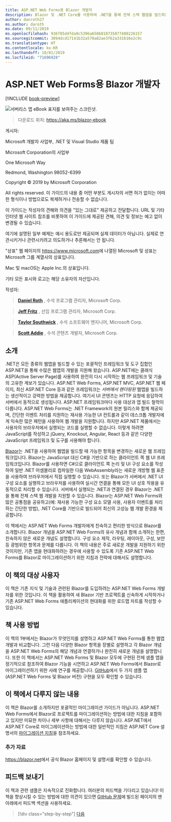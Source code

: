 ```yaml
---
title: ASP.NET Web Forms용 Blazor 개발자
description: Blazor 및 .NET Core를 사용하여 .NET을 통해 전체 스택 웹앱을 빌드하는 간단하고 친숙한 방법을 알아보세요.
author: danroth27
ms.author: daroth
ms.date: 09/11/2019
ms.openlocfilehash: 936f85d4fda9c5396a6586810735877488226157
ms.sourcegitcommit: 3094dcd17141b32a570a82ae3f62a331616e2c9c
ms.translationtype: HT
ms.contentlocale: ko-KR
ms.lasthandoff: 10/01/2019
ms.locfileid: "71696928"
---
```

# <a name="blazor-for-aspnet-web-forms-developers"></a>ASP.NET Web Forms용 Blazor 개발자

[!INCLUDE [book-preview](../../../includes/book-preview.md)]

![서버리스 앱 eBook 표지를 보여주는 스크린샷.](./media/index/blazor-for-web-forms-developers-cover.png)

> 다운로드 위치: <https://aka.ms/blazor-ebook>

게시자:

Microsoft 개발자 사업부, .NET 및 Visual Studio 제품 팀

Microsoft Corporation의 사업부

One Microsoft Way

Redmond, Washington 98052-6399

Copyright © 2019 by Microsoft Corporation

All rights reserved. 이 가이드의 내용 중 어떤 부분도 게시자의 서면 허가 없이는 어떠한 형식이나 방법으로도 복제하거나 전송할 수 없습니다.

이 가이드는 작성자의 견해와 의견을 "있는 그대로" 제공하고 전달합니다. URL 및 기타 인터넷 웹 사이트 참조를 비롯하여 이 가이드에 제공된 견해, 의견 및 정보는 예고 없이 변경될 수 있습니다.

여기에 설명된 일부 예제는 예시 용도로만 제공되며 실제 데이터가 아닙니다. 실제로 연관시키거나 관련시키려고 의도하거나 추론해서는 안 됩니다.

"상표" 웹 페이지의 <https://www.microsoft.com>에 나열된 Microsoft 및 상표는 Microsoft 그룹 계열사의 상표입니다.

Mac 및 macOS는 Apple Inc.의 상표입니다.

기타 모든 표시와 로고는 해당 소유자의 자산입니다.

작성자:

> **[Daniel Roth](https://github.com/danroth27)** , 수석 프로그램 관리자, Microsoft Corp.

> **[Jeff Fritz](https://github.com/csharpfritz)** , 선임 프로그램 관리자, Microsoft Corp.

> **[Taylor Southwick](https://github.com/twsouthwick)** , 수석 소프트웨어 엔지니어, Microsoft Corp.

> **[Scott Addie](https://github.com/scottaddie)** , 수석 콘텐츠 개발자, Microsoft Corp.

## <a name="introduction"></a>소개

.NET은 모든 종류의 웹앱을 빌드할 수 있는 포괄적인 프레임워크 및 도구 집합인 ASP.NET을 통해 수많은 웹앱의 개발을 지원해 왔습니다. ASP.NET에는 클래식 ASP(Active Server Page)를 사용하여 완전히 다시 시작하는 웹 프레임워크 및 기술의 고유한 계보가 있습니다. ASP.NET Web Forms, ASP.NET MVC, ASP.NET 웹 페이지, 최신 ASP.NET Core 등과 같은 프레임워크는 *서버에서 렌더링된* 웹앱을 빌드하는 생산적이고 강력한 방법을 제공합니다. 여기서 UI 콘텐츠는 HTTP 요청에 응답하여 서버에서 동적으로 생성됩니다. ASP.NET 프레임워크마다 사용 대상과 앱 빌드 철학이 다릅니다. ASP.NET Web Forms는 .NET Framework의 원본 릴리스와 함께 제공되며, 간단한 이벤트 처리를 지원하는 재사용 가능한 UI 컨트롤과 같이 데스크톱 개발자에게 익숙한 많은 패턴을 사용하여 웹 개발을 지원합니다. 하지만 ASP.NET 제품에서는 사용자의 브라우저에서 실행되는 코드를 실행할 수 없습니다. 이렇게 하려면 JavaScript를 작성하고 jQuery, Knockout, Angular, React 등과 같은 다양한 JavaScript 프레임워크 및 도구를 사용해야 합니다.

[Blazor](https://blazor.net)는 .NET을 사용하여 웹앱을 빌드할 때 가능한 항목을 변경하는 새로운 웹 프레임워크입니다. Blazor는 JavaScript 대신 C#을 기반으로 하는 클라이언트 쪽 웹 UI 프레임워크입니다. Blazor를 사용하면 C#으로 클라이언트 쪽 논리 및 UI 구성 요소를 작성하여 일반 .NET 어셈블리로 컴파일한 다음 WebAssembly라는 새로운 개방형 웹 표준을 사용하여 브라우저에서 직접 실행할 수 있습니다. 또는 Blazor가 서버에서 .NET UI 구성 요소를 실행하고 브라우저를 사용하여 실시간 연결을 통해 모든 UI 상호 작용을 유동적으로 처리할 수 있습니다. 서버에서 실행되는 .NET과 연결된 경우 Blazor는 .NET을 통해 전체 스택 웹 개발을 지원할 수 있습니다. Blazor는 ASP.NET Web Forms와 많은 공통점을 공유하고(예: 재사용 가능한 구성 요소 모델 사용, 사용자 이벤트를 처리하는 간단한 방법), .NET Core를 기반으로 빌드되어 최신의 고성능 웹 개발 환경을 제공합니다.

이 책에서는 ASP.NET Web Forms 개발자에게 친숙하고 편리한 방식으로 Blazor를 소개합니다. Blazor 개념을 ASP.NET Web Forms의 유사 개념과 함께 소개하는 한편, 친숙하지 않은 새로운 개념도 설명합니다. 구성 요소 제작, 라우팅, 레이아웃, 구성, 보안 등 광범위한 항목과 문제를 다룹니다. 이 책의 내용은 주로 새로운 개발을 지원하기 위한 것이지만, 기존 앱을 현대화하려는 경우에 사용할 수 있도록 기존 ASP.NET Web Forms를 Blazor로 마이그레이션하기 위한 지침과 전략에 대해서도 설명합니다.

## <a name="who-should-use-the-book"></a>이 책의 대상 사용자

이 책은 기존 지식 및 기술과 관련된 Blazor를 도입하려는 ASP.NET Web Forms 개발자를 위한 것입니다. 이 책을 활용하여 새 Blazor 기반 프로젝트를 신속하게 시작하거나 기존 ASP.NET Web Forms 애플리케이션의 현대화를 위한 로드맵 차트를 작성할 수 있습니다.

## <a name="how-to-use-the-book"></a>책 사용 방법

이 책의 1부에서는 Blazor가 무엇인지를 설명하고 ASP.NET Web Forms를 통한 웹앱 개발과 비교합니다. 그런 다음 다양한 Blazor 항목을 장별로 설명하고 각 Blazor 개념을 ASP.NET Web Forms의 해당 개념과 연결하거나 완전히 새로운 개념을 설명합니다. 또한 이 책에서는 ASP.NET Web Forms 및 Blazor 모두에 구현된 전체 샘플 앱을 정기적으로 참조하여 Blazor 기능을 시연하고 ASP.NET Web Forms에서 Blazor로 마이그레이션하기 위한 사례 연구를 제공합니다. [GitHub](https://github.com/dotnet-architecture/eshoponblazor)에서 두 가지 샘플 앱(ASP.NET Web Forms 및 Blazor 버전) 구현을 모두 확인할 수 있습니다.

## <a name="what-this-book-doesnt-cover"></a>이 책에서 다루지 않는 내용

이 책은 Blazor를 소개하지만 포괄적인 마이그레이션 가이드가 아닙니다. ASP.NET Web Forms에서 Blazor로 프로젝트를 마이그레이션하는 방법에 대한 지침을 포함하고 있지만 미묘한 차이나 세부 사항에 대해서는 다루지 않습니다. ASP.NET에서 ASP.NET Core로 마이그레이션하는 방법에 대한 일반적인 지침은 ASP.NET Core 설명서의 [마이그레이션 지침](https://docs.microsoft.com/aspnet/core/migration/proper-to-2x/)을 참조하세요.

### <a name="additional-resources"></a>추가 자료

<https://blazor.net>에서 공식 Blazor 홈페이지 및 설명서를 확인할 수 있습니다.

## <a name="send-your-feedback"></a>피드백 보내기

이 책과 관련 샘플은 지속적으로 진화합니다. 여러분의 피드백을 기다리고 있습니다! 이 책을 향상시킬 수 있는 방법에 대한 의견이 있으면 [GitHub 문제](https://github.com/dotnet/docs/issues)에 빌드된 페이지의 맨 아래에서 피드백 섹션을 사용하세요.

>[!div class="step-by-step"]
>[다음](introduction.md)
